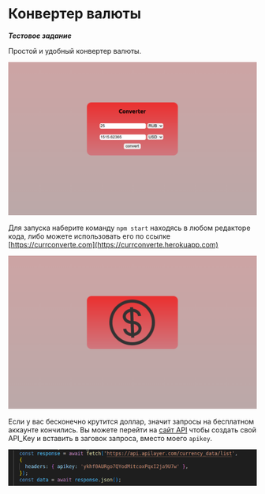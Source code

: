 # Конвертер валюты

***Тестовое задание***

Простой и удобный конвертер валюты.

![](public/Снимок%20экрана%20от%202022-09-12%2023-38-18.png)


Для запуска наберите команду `npm start` находясь в любом редакторе кода, либо можете использовать его по ссылке [https://currconverte.com](https://currconverte.herokuapp.com)

![](public/Снимок%20экрана%20от%202022-09-13%2003-11-14.png)

Если у вас бесконечно крутится доллар, значит запросы на бесплатном аккаунте кончились. Вы можете перейти на [сайт API](https://currencylayer.com/) чтобы создать свой API_Key и вставить в заговок запроса, вместо моего `apikey`.

![](public/Снимок%20экрана%20от%202022-09-13%2003-16-07.png)

